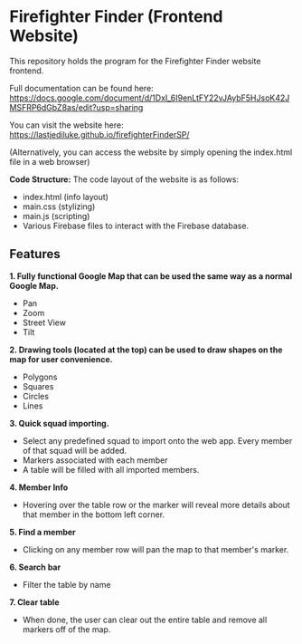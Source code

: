 # Firefighter Finder (Frontend Website)

This repository holds the program for the Firefighter Finder website frontend.

Full documentation can be found here: https://docs.google.com/document/d/1DxI_6I9enLtFY22vJAybF5HJsoK42JMSFRP6dGbZ8as/edit?usp=sharing

You can visit the website here: https://lastjediluke.github.io/firefighterFinderSP/

(Alternatively, you can access the website by simply opening the index.html file in a web browser)

**Code Structure:**
The code layout of the website is as follows:
- index.html (info layout)
- main.css (stylizing)
- main.js (scripting)
- Various Firebase files to interact with the Firebase database.

## Features

**1. Fully functional Google Map that can be used the same way as a normal Google Map.**
- Pan
- Zoom
- Street View
- Tilt

**2. Drawing tools (located at the top) can be used to draw shapes on the map for user convenience.**
- Polygons
- Squares
- Circles
- Lines

**3. Quick squad importing.**
- Select any predefined squad to import onto the web app. Every member of that squad will be added.
- Markers associated with each member
- A table will be filled with all imported members.

**4. Member Info**
- Hovering over the table row or the marker will reveal more details about that member in the bottom left corner.

**5. Find a member**
- Clicking on any member row will pan the map to that member's marker.

**6. Search bar**
- Filter the table by name

**7. Clear table**
- When done, the user can clear out the entire table and remove all markers off of the map.
